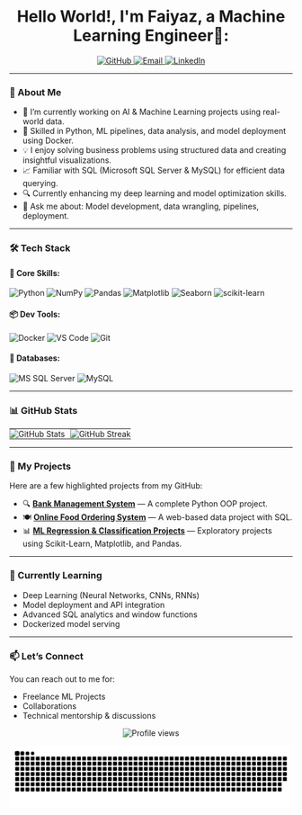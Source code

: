 <!-- Banner Image -->
<h1 align="center">Hello World!, I'm Faiyaz, a Machine Learning Engineer👋:</h1>

<p align="center">
  <a href="https://github.com/faiyaz-coder">
    <img src="https://img.shields.io/github/followers/faiyaz-coder?label=Follow&style=social" alt="GitHub" />
  </a>
  <a href="mailto:faiyazkh4343@gmail.com">
    <img src="https://img.shields.io/badge/Email-D14836?style=flat-square&logo=gmail&logoColor=white" alt="Email" />
  </a>
  <a href="https://www.linkedin.com/in/md-faiyaz-khan-ml/">
    <img src="https://img.shields.io/badge/LinkedIn-blue?style=flat-square&logo=linkedin&logoColor=white" alt="LinkedIn" />
  </a>
</p>

---

### 🧠 About Me
- 🔭 I’m currently working on AI & Machine Learning projects using real-world data.
- 🧰 Skilled in Python, ML pipelines, data analysis, and model deployment using Docker.
- 💡 I enjoy solving business problems using structured data and creating insightful visualizations.
- 📈 Familiar with SQL (Microsoft SQL Server & MySQL) for efficient data querying.
- 🔍 Currently enhancing my deep learning and model optimization skills.
- 💬 Ask me about: Model development, data wrangling, pipelines, deployment.

---

### 🛠️ Tech Stack
#### 📌 Core Skills:
![Python](https://img.shields.io/badge/Python-3776AB?style=flat-square&logo=python&logoColor=white)
![NumPy](https://img.shields.io/badge/NumPy-013243?style=flat-square&logo=numpy&logoColor=white)
![Pandas](https://img.shields.io/badge/Pandas-150458?style=flat-square&logo=pandas&logoColor=white)
![Matplotlib](https://img.shields.io/badge/Matplotlib-11557C?style=flat-square&logo=plotly&logoColor=white)
![Seaborn](https://img.shields.io/badge/Seaborn-3776AB?style=flat-square&logo=python&logoColor=white)
![scikit-learn](https://img.shields.io/badge/scikit--learn-F7931E?style=flat-square&logo=scikit-learn&logoColor=white)

#### 📦 Dev Tools:
![Docker](https://img.shields.io/badge/Docker-2496ED?style=flat-square&logo=docker&logoColor=white)
![VS Code](https://img.shields.io/badge/VSCode-007ACC?style=flat-square&logo=visual-studio-code&logoColor=white)
![Git](https://img.shields.io/badge/Git-F05032?style=flat-square&logo=git&logoColor=white)

#### 💾 Databases:
![MS SQL Server](https://img.shields.io/badge/MS--SQL--Server-CC2927?style=flat-square&logo=microsoft-sql-server&logoColor=white)
![MySQL](https://img.shields.io/badge/MySQL-4479A1?style=flat-square&logo=mysql&logoColor=white)

---

### 📊 GitHub Stats
<table align="center" width="100%" cellpadding="0" cellspacing="0" border="0" style="border-collapse: collapse; border: none;">
  <tr>
    <td align="left" width="50%" style="border: none; padding: 0; margin: 0;">
      <img src="https://github-readme-stats.vercel.app/api?username=faiyaz-coder&show_icons=true&theme=dark&hide_title=true&count_private=true&bg_color=000000&hide_border=true" alt="GitHub Stats" width="100%" style="border: none; outline: none;" />
    </td>
    <td align="right" width="50%" style="border: none; padding: 0; margin: 0;">
      <img src="https://github-readme-streak-stats.herokuapp.com/?user=faiyaz-coder&theme=dark&hide_border=true&background=000000" alt="GitHub Streak" width="100%" style="border: none; outline: none;" />
    </td>
  </tr>
</table>

---

### 📂 My Projects
Here are a few highlighted projects from my GitHub:

- 🔍 **[Bank Management System](https://github.com/faiyaz-coder/bank-management-system)** — A complete Python OOP project.
- 🍽️ **[Online Food Ordering System](https://github.com/faiyaz-coder/food-ordering-system)** — A web-based data project with SQL.
- 📊 **[ML Regression & Classification Projects](https://github.com/faiyaz-coder/ml-projects)** — Exploratory projects using Scikit-Learn, Matplotlib, and Pandas.

---

### 🌱 Currently Learning
- Deep Learning (Neural Networks, CNNs, RNNs)
- Model deployment and API integration
- Advanced SQL analytics and window functions
- Dockerized model serving

---

### 📫 Let’s Connect
You can reach out to me for:
- Freelance ML Projects
- Collaborations
- Technical mentorship & discussions

<p align="center">
  <img src="https://komarev.com/ghpvc/?username=faiyaz-coder&color=blue" alt="Profile views" />
</p>


<picture>
  <source media="(prefers-color-scheme: dark)" srcset="https://raw.githubusercontent.com/Faiyaz-coder/Faiyaz-coder/output/github-snake-dark.svg" />
  <source media="(prefers-color-scheme: light)" srcset="https://raw.githubusercontent.com/Faiyaz-coder/Faiyaz-coder/output/github-snake.svg" />
  <img alt="github-snake" src="https://raw.githubusercontent.com/Faiyaz-coder/Faiyaz-coder/output/github-snake.svg" />
</picture>
